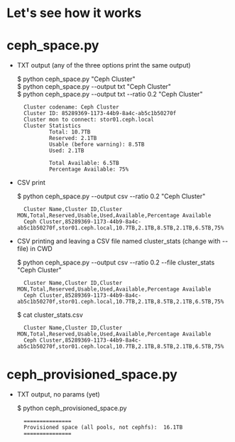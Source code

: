 Let's see how it works 
=======


ceph_space.py
=======

* TXT output (any of the three options print the same output)


	$ python ceph_space.py "Ceph Cluster"  
	$ python ceph_space.py --output txt "Ceph Cluster"  
	$ python ceph_space.py --output txt --ratio 0.2 "Ceph Cluster"  
	
	 	Cluster codename: Ceph Cluster
	 	Cluster ID: 85289369-1173-44b9-8a4c-ab5c1b50270f
	 	Cluster mon to connect: stor01.ceph.local
	 	Cluster Statistics
	 		 	Total: 10.7TB
	 		 	Reserved: 2.1TB
	 		 	Usable (before warning): 8.5TB
	 		 	Used: 2.1TB
	 		 	
	 		 	Total Available: 6.5TB
	 		 	Percentage Available: 75%


* CSV print 

	$ python ceph_space.py --output csv --ratio 0.2 "Ceph Cluster"
	
	 	Cluster Name,Cluster ID,Cluster MON,Total,Reserved,Usable,Used,Available,Percentage Available
	 	Ceph Cluster,85289369-1173-44b9-8a4c-ab5c1b50270f,stor01.ceph.local,10.7TB,2.1TB,8.5TB,2.1TB,6.5TB,75%


* CSV printing and leaving a CSV file named cluster_stats (change with --file) in CWD

	$ python ceph_space.py --output csv --ratio 0.2 --file cluster_stats "Ceph Cluster"
	
	 	Cluster Name,Cluster ID,Cluster MON,Total,Reserved,Usable,Used,Available,Percentage Available
	 	Ceph Cluster,85289369-1173-44b9-8a4c-ab5c1b50270f,stor01.ceph.local,10.7TB,2.1TB,8.5TB,2.1TB,6.5TB,75%

	$ cat cluster_stats.csv

		Cluster Name,Cluster ID,Cluster MON,Total,Reserved,Usable,Used,Available,Percentage Available
		Ceph Cluster,85289369-1173-44b9-8a4c-ab5c1b50270f,stor01.ceph.local,10.7TB,2.1TB,8.5TB,2.1TB,6.5TB,75%


ceph_provisioned_space.py
=======

* TXT output, no params (yet)


	$ python ceph_provisioned_space.py

        ===============
        Provisioned space (all pools, not cephfs):  16.1TB
        ===============

